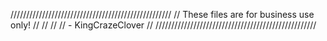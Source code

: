 ///////////////////////////////////////////////////
//    These files are for business use only!     //
//                                               //
//    - KingCrazeClover                          //
///////////////////////////////////////////////////
